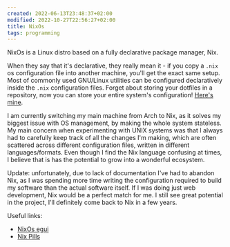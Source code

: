 ```yaml
---
created: 2022-06-13T23:48:37+02:00
modified: 2022-10-27T22:56:27+02:00
title: NixOs
tags: programming
---
```


NixOs is a Linux distro based on a fully declarative package manager, Nix.

When they say that it's declarative, they really mean it - if you copy a `.nix` os configuration file into another machine, you'll get the exact same setup. Most of commonly used GNU/Linux utilities can be configured declaratively inside the `.nix` configuration files. Forget about storing your dotfiles in a repository, now you can store your entire system's configuration! [Here's mine](https://github.com/Wint3rmute/nixos-config). 

I am currently switching my main machine from Arch to Nix, as it solves my biggest issue with OS management, by making the whole system stateless. My main concern when experimenting with UNIX systems was that I always had to carefully keep track of all the changes I'm making, which are often scattered across different configuration files, written in different languages/formats. Even though I find the Nix language confusing at times, I believe that is has the potential to grow into a wonderful ecosystem.

Update: unfortunately, due to lack of documentation I've had to abandon Nix, as I was spending more time writing the configuration required to build my software than the actual software itself. If I was doing just web development, Nix would be a perfect match for me. I still see great potential in the project, I'll definitely come back to Nix in a few years.

Useful links:
- [NixOs egui](https://scvalex.net/posts/63/)
- [Nix Pills](https://nixos.org/guides/nix-pills/)
